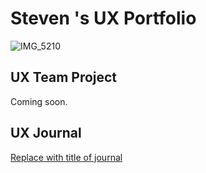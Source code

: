 # Steven 's UX Portfolio

![IMG_5210](https://github.com/user-attachments/assets/6c178167-0b3e-4881-9c64-0af86380ec52)

## UX Team Project

Coming soon.

## UX Journal

[Replace with title of journal](j01/)
